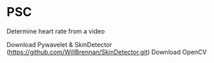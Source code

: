 # PSC
Determine heart rate from a video


Download Pywavelet & SkinDetector (https://github.com/WillBrennan/SkinDetector.git)
Download OpenCV
